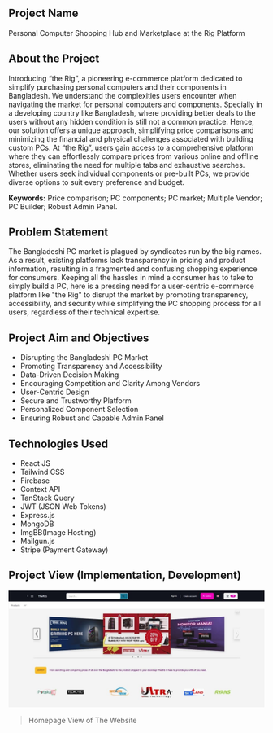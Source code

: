
## Project Name

Personal Computer Shopping Hub and Marketplace at the Rig Platform

## About the Project

Introducing “the Rig”, a pioneering e-commerce platform dedicated to simplify purchasing personal computers and their components in Bangladesh. We understand the complexities users encounter when navigating the market for personal computers and components. Specially in a developing country like Bangladesh, where providing better deals to the users without any hidden condition is still not a common practice. Hence, our solution offers a unique approach, simplifying price comparisons and minimizing the financial and physical challenges associated with building custom PCs.
At “the Rig”, users gain access to a comprehensive platform where they can effortlessly compare prices from various online and offline stores, eliminating the need for multiple tabs and exhaustive searches. Whether users seek individual components or pre-built PCs, we provide diverse options to suit every preference and budget.

**Keywords:** Price comparison; PC components; PC market; Multiple Vendor; PC Builder; Robust Admin Panel.  

## Problem Statement

The Bangladeshi PC market is plagued by syndicates run by the big names. As a result, existing platforms lack transparency in pricing and product information, resulting in a fragmented and confusing shopping experience for consumers. Keeping all the hassles in mind a consumer has to take to simply build a PC, here is a pressing need for a user-centric e-commerce platform like "the Rig" to disrupt the market by promoting transparency, accessibility, and security while simplifying the PC shopping process for all users, regardless of their technical expertise.

## Project Aim and Objectives
- Disrupting the Bangladeshi PC Market
- Promoting Transparency and Accessibility
- Data-Driven Decision Making
- Encouraging Competition and Clarity Among Vendors
- User-Centric Design
- Secure and Trustworthy Platform
- Personalized Component Selection
- Ensuring Robust and Capable Admin Panel

## Technologies Used
- React JS
- Tailwind CSS
- Firebase 
- Context API
- TanStack Query
- JWT (JSON Web Tokens) 
- Express.js
- MongoDB
- ImgBB(Image Hosting)
- Mailgun.js
- Stripe (Payment Gateway)

## Project View (Implementation, Development) 

![](https://github.com/Habibur96/theRig-client/blob/main/src/assets/image/Home%20page.jpg)
> Homepage View of The Website
